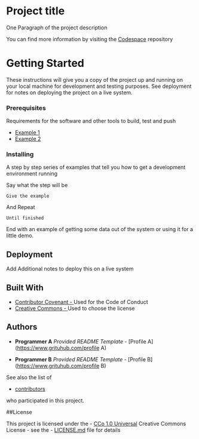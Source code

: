 # Project title
One Paragraph of the project description

You can find more information by visiting the [Codespace](https:https://github.com/cod3spac3Academy) repository

# Getting Started

These instructions will give you a copy of the project up and running on your local machine for development and testing purposes. See deployment for notes on deploying the project on a live system.

### Prerequisites

Requirements for the software and other tools to build, test and push

- [Example 1](https://www.example1.com)
- [Example 2](https://www.example2.com)

### Installing

A step by step series of examples that tell you how to get a development environment running

Say what the step will be 

`Give the example`

And Repeat 

`Until finished`

End with an example of getting some data out of the system or using it for a little demo.


## Deployment

Add Additional notes to deploy this on a live system

## Built With

- [Contributor Covenant - ](https://www.example3.com) Used for the Code of Conduct
 - [Creative Commons - ](https://www.example4.com) Used to choose the license

 ## Authors

 - **Programmer A** *Provided README Template* - [Profile A] (https://www.grituhub.com/profile A)

 - **Programmer B** *Provided README Template* - [Profile B] (https://www.grituhub.com/profile B)

See also the list of

- [contributors](https://www.example.com)

who participated in this project.

##License

This project is licensed under the - [CCo 1.0 Universal](https://www.example5.com)
Creative Commons License - see the - [LICENSE.md](https://www.example6.com) file for details